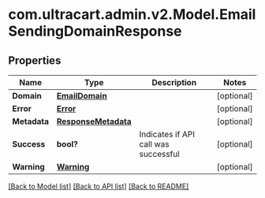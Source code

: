 # com.ultracart.admin.v2.Model.EmailSendingDomainResponse
## Properties

Name | Type | Description | Notes
------------ | ------------- | ------------- | -------------
**Domain** | [**EmailDomain**](EmailDomain.md) |  | [optional] 
**Error** | [**Error**](Error.md) |  | [optional] 
**Metadata** | [**ResponseMetadata**](ResponseMetadata.md) |  | [optional] 
**Success** | **bool?** | Indicates if API call was successful | [optional] 
**Warning** | [**Warning**](Warning.md) |  | [optional] 


[[Back to Model list]](../README.md#documentation-for-models) [[Back to API list]](../README.md#documentation-for-api-endpoints) [[Back to README]](../README.md)

